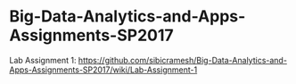 # Big-Data-Analytics-and-Apps-Assignments-SP2017

Lab Assignment 1: https://github.com/sibicramesh/Big-Data-Analytics-and-Apps-Assignments-SP2017/wiki/Lab-Assignment-1
